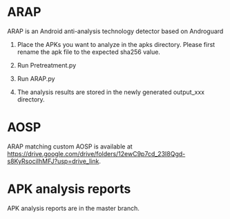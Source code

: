# ARAP
ARAP is an Android anti-analysis technology detector based on Androguard

1. Place the APKs you want to analyze in the apks directory.
   Please first rename the apk file to the expected sha256 value.
   
2. Run Pretreatment.py
   
3. Run ARAP.py
   
4. The analysis results are stored in the newly generated output_xxx directory.


# AOSP
ARAP matching custom AOSP is available at https://drive.google.com/drive/folders/12ewC9p7cd_23I8Qgd-s8KyRsociIhMFJ?usp=drive_link.

# APK analysis reports
APK analysis reports are in the master branch.
